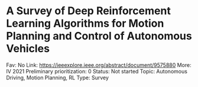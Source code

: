 # A Survey of Deep Reinforcement Learning Algorithms for Motion Planning and Control of Autonomous Vehicles

Fav: No
Link: https://ieeexplore.ieee.org/abstract/document/9575880
More: IV 2021
Preliminary prioritization: 0
Status: Not started
Topic: Autonomous Driving, Motion Planning, RL
Type: Survey